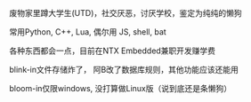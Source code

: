 废物家里蹲大学生(UTD)，社交厌恶，讨厌学校，鉴定为纯纯的懒狗

常用Python, C++, Lua, 偶尔用 JS, shell, bat

各种东西都会一点，目前在NTX Embedded兼职开发赚学费

blink-in文件存储炸了， 阿B改了数据库规则，其他功能应该还能用

bloom-in仅限windows, 没打算做Linux版（说到底还是条懒狗）
